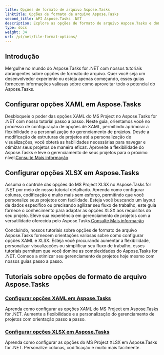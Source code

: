 ```yaml
---
title: Opções de formato de arquivo Aspose.Tasks
linktitle: Opções de formato de arquivo Aspose.Tasks
second_title: API Aspose.Tasks .NET
description: Explore as opções de formato de arquivo Aspose.Tasks e domine a configuração de opções XAML e XLSX em Aspose.Tasks .NET. Eleve o gerenciamento de projetos com dicas de personalização.
type: docs
weight: 34
url: /pt/net/file-format-options/
---
```


## Introdução

Mergulhe no mundo do Aspose.Tasks for .NET com nossos tutoriais abrangentes sobre opções de formato de arquivo. Quer você seja um desenvolvedor experiente ou esteja apenas começando, esses guias fornecem informações valiosas sobre como aproveitar todo o potencial do Aspose.Tasks.

## Configurar opções XAML em Aspose.Tasks

 Desbloqueie o poder das opções XAML do MS Project no Aspose.Tasks for .NET com nosso tutorial passo a passo. Neste guia, orientamos você no processo de configuração de opções de XAML, permitindo aprimorar a flexibilidade e a personalização do gerenciamento de projetos. Desde a modificação de estruturas de projetos até a personalização de visualizações, você obterá as habilidades necessárias para navegar e otimizar seus projetos de maneira eficaz. Aproveite a flexibilidade do Aspose.Tasks e leve o gerenciamento de seus projetos para o próximo nível.[Consulte Mais informação](./configuring-xaml-options/)

## Configurar opções XLSX em Aspose.Tasks

Assuma o controle das opções do MS Project XLSX no Aspose.Tasks for .NET por meio de nosso tutorial detalhado. Aprenda como configurar colunas, codificação e muito mais sem esforço, permitindo que você personalize seus projetos com facilidade. Esteja você buscando um layout de dados específico ou precisando agilizar seu fluxo de trabalho, este guia fornece o conhecimento para adaptar as opções XLSX aos requisitos do seu projeto. Eleve sua experiência em gerenciamento de projetos com a versatilidade oferecida pelo Aspose.Tasks.[Consulte Mais informação](./configuring-xlsx-options/)

Concluindo, nossos tutoriais sobre opções de formato de arquivo Aspose.Tasks fornecem orientações valiosas sobre como configurar opções XAML e XLSX. Esteja você procurando aumentar a flexibilidade, personalizar visualizações ou simplificar seu fluxo de trabalho, esses tutoriais permitem que você domine as complexidades do Aspose.Tasks for .NET. Comece a otimizar seu gerenciamento de projetos hoje mesmo com nossos guias passo a passo.

## Tutoriais sobre opções de formato de arquivo Aspose.Tasks
### [Configurar opções XAML em Aspose.Tasks](./configuring-xaml-options/)
Aprenda como configurar as opções XAML do MS Project em Aspose.Tasks for .NET. Aumente a flexibilidade e a personalização do gerenciamento de projetos com orientação passo a passo.
### [Configurar opções XLSX em Aspose.Tasks](./configuring-xlsx-options/)
Aprenda como configurar as opções do MS Project XLSX em Aspose.Tasks for .NET. Personalize colunas, codificação e muito mais facilmente.